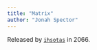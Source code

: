 ```yaml
---
title: "Matrix"
author: "Jonah Spector"
---
```


Released by [`ihsotas`](characters.ihsotas.md) in 2066.
